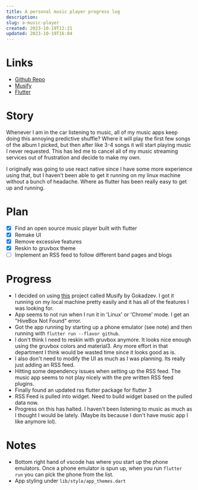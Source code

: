```yaml
---
title: A personal music player progress log
description: 
slug: a-music-player
created: 2023-10-19T12:21
updated: 2023-10-19T16:04
---
```

# Links
- [Github Repo](https://github.com/carleom/a-music-player)
- [Musify](https://github.com/gokadzev/Musify)
- [Flutter](https://flutter.dev/)

# Story
Whenever I am in the car listening to music, all of my music apps keep doing this annoying predictive shuffle? Where it will play the first few songs of the album I picked, but then after like 3-4 songs it will start playing music I never requested. This has led me to cancel all of my music streaming services out of frustration and decide to make my own.

I originally was going to use react native since I have some more experience using that, but I haven't been able to get it running on my linux machine without a bunch of headache. Where as flutter has been really easy to get up and running.

# Plan
- [x] Find an open source music player built with flutter
- [x] Remake UI
- [x] Remove excessive features
- [x] Reskin to gruvbox theme
- [ ] Implement an RSS feed to follow different band pages and blogs

# Progress 
- I decided on using [this](https://github.com/gokadzev/Musify) project called Musify by Gokadzev. I got it running on my local machine pretty easily and it has all of the features I was looking for.
- App seems to not run when I run it in 'Linux' or 'Chrome' mode. I get an "HiveBox Not Found" error.
- Got the app running by starting up a phone emulator (see note) and then running with `flutter run --flavor github`. 
- I don't think I need to reskin with gruvbox anymore. It looks nice enough using the gruvbox colors and material3. Any more effort in that department I think would be wasted time since it looks good as is.
- I also don't need to modify the UI as much as I was planning. Its really just adding an RSS feed.
- Hitting some dependency issues when setting up the RSS feed. The music app seems to not play nicely with the pre written RSS feed plugins.
- Finally found an updated rss flutter package for flutter 3
- RSS Feed is pulled into widget. Need to build widget based on the pulled data now.
- Progress on this has halted. I haven't been listening to music as much as I thought I would be lately. (Maybe its because I don't have music app I like anymore lol).

# Notes
- Bottom right hand of vscode has where you start up the phone emulators. Once a phone emulator is spun up, when you run `flutter run` you can pick the phone from the list.
- App styling under `lib/style/app_themes.dart`